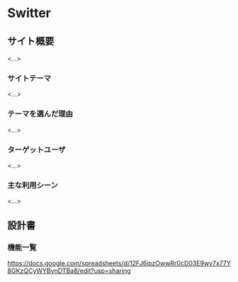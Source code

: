 # Switter

## サイト概要
<...>

### サイトテーマ
<...>

### テーマを選んだ理由
<...>

### ターゲットユーザ
<...>

### 主な利用シーン
<...>

## 設計書

### 機能一覧
https://docs.google.com/spreadsheets/d/12FJ6jpzOwwRr0cD03E9wy7x77Y8GKzQCyWYBvnDTBa8/edit?usp=sharing


